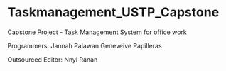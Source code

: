# Taskmanagement_USTP_Capstone
Capstone Project - Task Management System for office work

Programmers:
Jannah Palawan
Geneveive Papilleras

Outsourced Editor:
Nnyl Ranan

